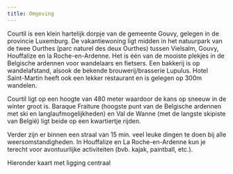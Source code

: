 ```yaml
---
title: Omgeving
---
```


Courtil is een klein hartelijk dorpje van de gemeente Gouvy, gelegen in de provincie Luxemburg. De vakantiewoning ligt midden in het natuurpark van de twee Ourthes (parc naturel des deux Ourthes) tussen Vielsalm, Gouvy, Houffalize en la Roche-en-Ardenne. Het is één van de mooiste plekjes in de Belgische ardennen voor wandelaars en fietsers. Een bakkerij is op wandelafstand, alsook de bekende brouwerij/brasserie Lupulus. Hotel Saint-Martin heeft ook een lekker restaurant en is gelegen op 300m wandelen.

Courtil ligt op een hoogte van 480 meter waardoor de kans op sneeuw in de winter groot is. Baraque Fraiture (hoogste punt van de Belgische ardennen met ski en langlaufmogelijkheden) en Val de Wanne (met de langste skipiste van België) ligt beide op een kwartiertje rijden.

Verder zijn er binnen een straal van 15 min. veel leuke dingen te doen bij alle weersomstandigheden. In Houffalize en La Roche-en-Ardenne kun je terecht voor avontuurlijke activiteiten (bvb. kajak, paintball, etc.).

Hieronder kaart met ligging centraal
